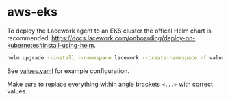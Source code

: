 # aws-eks

To deploy the Lacework agent to an EKS cluster the offical Helm chart is recommended: <https://docs.lacework.com/onboarding/deploy-on-kubernetes#install-using-helm>.

```bash
helm upgrade --install --namespace lacework --create-namespace -f values.yaml
```

See [values.yaml](values.yaml) for example configuration.

Make sure to replace everything within angle brackets `<...>` with correct values.
